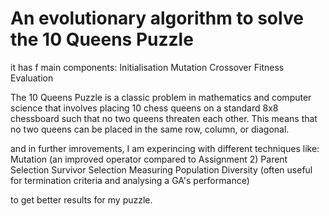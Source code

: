 #  An evolutionary algorithm to solve the 10 Queens Puzzle
it has f main components:
Initialisation
Mutation
Crossover
Fitness Evaluation

The 10 Queens Puzzle is a classic problem in mathematics and 
computer science that involves placing 10 chess queens on a standard 8x8 chessboard such that no two queens threaten each other.
This means that no two queens can be placed in the same row, column, or diagonal.

and in further imrovements, I am experincing with different techniques like:
Mutation (an improved operator compared to Assignment 2)
Parent Selection
Survivor Selection
Measuring Population Diversity (often useful for termination criteria and analysing a GA's performance)

to get better results for my puzzle.
